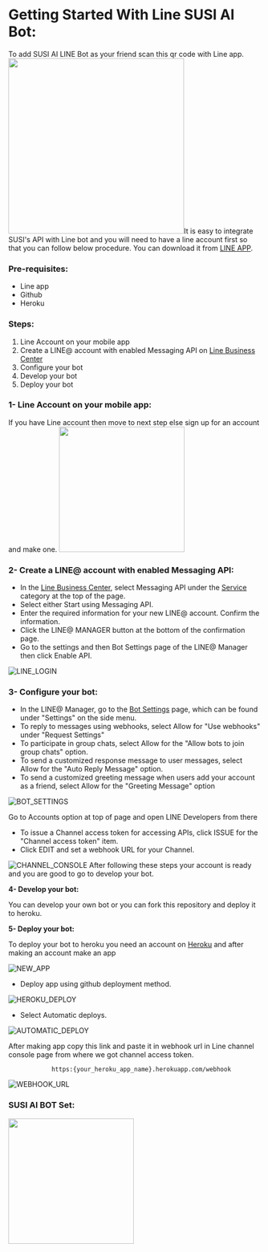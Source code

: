 # Getting Started With Line SUSI AI Bot:

To add SUSI AI LINE Bot as your friend scan this qr code with Line app.<img src="/Assets/Barcode.PNG" width="350">It is easy to integrate SUSI&#39;s API with Line bot and you will need to have a line account first so that you can follow below procedure. You can download it from [LINE APP](https://play.google.com/store/apps/details?id=jp.naver.line.android&amp;hl=en).

### Pre-requisites:

- Line app
- Github
- Heroku

### Steps:

1. Line Account on your mobile app
2. Create a LINE@ account with enabled Messaging API on [Line Business Center](https://business.line.me/en/)
3. Configure your bot
4. Develop your bot
5. Deploy your bot

### 1- Line Account on your mobile app:

If you have Line account then move to next step else sign up for an account and make
 one. <img src="/Assets/Sign_up.png" width="250">
### 2- Create a LINE@ account with enabled Messaging API:

- In the [Line Business Center](https://business.line.me/en/), select Messaging API under the [Service](https://business.line.me/en/services/bot/) category at the top of the page.
- Select either Start using Messaging API.
- Enter the required information for your new LINE@ account. Confirm the information.
- Click the LINE@ MANAGER button at the bottom of the confirmation page.
- Go to the settings and then  Bot Settings page of the LINE@ Manager then click Enable API.

![LINE_LOGIN](/Assets/Line_Business_Center_Login.PNG)
### 3- Configure your bot:

- In the LINE@ Manager, go to the [Bot Settings](https://admin-official.line.me/8279988/bot-api/setting) page, which can be found under &quot;Settings&quot; on the side menu.
- To reply to messages using webhooks, select Allow for &quot;Use webhooks&quot; under &quot;Request Settings&quot;
- To participate in group chats, select Allow for the &quot;Allow bots to join group chats&quot; option.
- To send a customized response message to user messages, select Allow for the &quot;Auto Reply Message&quot; option.
- To send a customized greeting message when users add your account as a friend, select Allow for the &quot;Greeting Message&quot; option

![BOT_SETTINGS](/Assets/Bot_Settings.PNG)

Go to Accounts option at top of page and open LINE Developers from there

- To issue a Channel access token for accessing APIs, click ISSUE for the &quot;Channel access token&quot; item.
- Click EDIT and set a webhook URL for your Channel.

![CHANNEL_CONSOLE](/Assets/Channel_Console.PNG)
After following these steps your account is ready and you are good to go to develop your bot.

**4- Develop your bot:**

You can develop your own bot or you can fork this repository and deploy it to heroku.

**5- Deploy your bot:**

To deploy your bot to heroku you need an account on [Heroku](https://www.heroku.com/) and after making an account make an app

![NEW_APP](/Assets/Heroku_new_app.PNG)
- Deploy app using github deployment method.

![HEROKU_DEPLOY](/Assets/Heroku_deploy.PNG)

- Select Automatic deploys.

![AUTOMATIC_DEPLOY](/Assets/Automatic_deploys.PNG)

After making app copy this link and paste it in webhook url in Line channel console page from where we got channel access token.

                https:{your_heroku_app_name}.herokuapp.com/webhook

![WEBHOOK_URL](/Assets/WebHook_Url.PNG)

### SUSI AI BOT Set:

<img src="/Assets/SUSI_Chat.PNG" width="250">